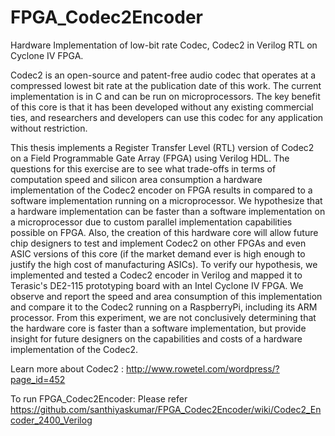 # FPGA_Codec2Encoder
Hardware Implementation of low-bit rate Codec, Codec2 in Verilog RTL on Cyclone IV FPGA.

Codec2 is an open-source and patent-free audio codec that operates at a compressed lowest bit rate at the publication date of this work. The current implementation is in C and can be run on microprocessors. The key benefit of this core is that it has been developed without any existing commercial ties, and researchers and developers can use this codec for any application without restriction.

This thesis implements a Register Transfer Level (RTL) version of Codec2 on a Field Programmable Gate Array (FPGA) using Verilog HDL. The questions for this exercise are to see what trade-offs in terms of computation speed and silicon area consumption a hardware implementation of the Codec2 encoder on FPGA results in compared to a software implementation running on a microprocessor. We hypothesize that a hardware implementation can be faster than a software implementation on a microprocessor due to custom parallel implementation capabilities possible on FPGA. Also, the creation of this hardware core will allow future chip designers to test and implement Codec2 on other FPGAs and even ASIC versions of this core (if the market demand ever is high enough to justify the high cost of manufacturing ASICs). To verify our hypothesis, we implemented and tested a Codec2 encoder in Verilog and mapped it to Terasic's DE2-115 prototyping board with an Intel Cyclone IV FPGA. We observe and report the speed and area consumption of this implementation and compare it to the Codec2 running on a RaspberryPi, including its ARM processor. From this experiment, we are not conclusively determining that the hardware core is faster than a software implementation, but provide insight for future designers on the capabilities and costs of a hardware implementation of the Codec2.

Learn more about Codec2 :
http://www.rowetel.com/wordpress/?page_id=452

To run FPGA_Codec2Encoder:
Please refer https://github.com/santhiyaskumar/FPGA_Codec2Encoder/wiki/Codec2_Encoder_2400_Verilog


